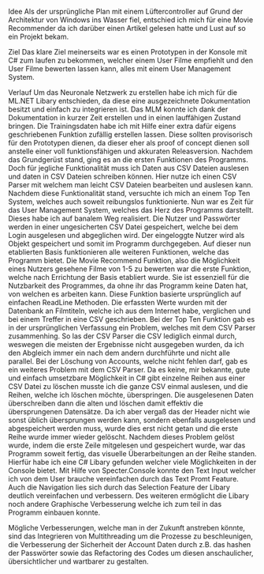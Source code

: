 Idee
Als der ursprüngliche Plan mit einem Lüftercontroller auf Grund der Architektur von Windows ins Wasser fiel, entschied ich mich für eine Movie Recommender da ich darüber einen Artikel gelesen hatte und Lust auf so ein Projekt bekam.

Ziel
Das klare Ziel meinerseits war es einen Prototypen in der Konsole mit C# zum laufen zu bekommen, welcher einem User Filme empfiehlt und den User Filme bewerten lassen kann, alles mit einem User Management System.

Verlauf
Um das Neuronale Netzwerk zu erstellen habe ich mich für die ML.NET Libary entschieden, da diese eine ausgezeichnete Dokumentation besitzt und einfach zu integrieren ist.
Das MLM konnte ich dank der Dokumentation in kurzer Zeit erstellen und in einen lauffähigen Zustand bringen.
Die Trainingsdaten habe ich mit Hilfe einer extra dafür eigens geschriebenen Funktion zufällig erstellen lassen. Diese sollten provisorisch für den Prototypen dienen, da dieser eher als proof of concept dienen soll anstelle einer voll funktionsfähigen und akkuraten Releasversion.
Nachdem das Grundgerüst stand, ging es an die ersten Funktionen des Programms. 
Doch für jegliche Funktionalität muss ich Daten aus CSV Dateien auslesen und daten in CSV Dateien schreiben können. Hier nutze ich einen CSV Parser mit welchem man leicht CSV Dateien bearbeiten und auslesen kann.
Nachdem diese Funktionalität stand, versuchte ich mich an einem Top Ten System, welches auch soweit reibungslos funktionierte. 
Nun war es Zeit für das User Management System, welches das Herz des Programms darstellt. Dieses habe ich auf banalem Weg realisiert. Die Nutzer und Passwörter werden in einer ungesicherten CSV Datei gespeichert, welche bei dem Login ausgelesen und abgeglichen wird. Der eingeloggte Nutzer wird als Objekt gespeichert und somit im Programm durchgegeben. 
Auf dieser nun etablierten Basis funktionieren alle weiteren Funktionen, welche das Programm bietet.
Die Movie Recommend Funktion, also die Möglichkeit eines Nutzers gesehene Filme von 1-5 zu bewerten war die erste Funktion, welche nach Errichtung der Basis etabliert wurde. Sie ist essenziell für die Nutzbarkeit des Programmes, da ohne ihr das Programm keine Daten hat, von welchen es arbeiten kann. Diese Funktion basierte ursprünglich auf einfachen ReadLine Methoden. Die erfassten Werte wurden mit der Datenbank an Filmtiteln, welche ich aus dem Internet habe, verglichen und bei einem Treffer in eine CSV geschrieben.
Bei der Top Ten Funktion gab es in der ursprünglichen Verfassung ein Problem, welches mit dem CSV Parser zusammenhing. So las der CSV Parser die CSV lediglich einmal durch, weswegen die meisten der Ergebnisse nicht ausgegeben wurden, da ich den Abgleich immer ein nach dem andern durchführte und nicht alle parallel.
Bei der Löschung von Accounts, welche nicht fehlen darf, gab es ein weiteres Problem mit dem CSV Parser. Da es keine, mir bekannte, gute und einfach umsetzbare Möglichkeit in C# gibt einzelne Reihen aus einer CSV Datei zu löschen musste ich die ganze CSV einmal auslesen, und die Reihen, welche ich löschen möchte, überspringen. Die ausgelesenen Daten überschreiben dann die alten und löschen damit effektiv die übersprungenen Datensätze. Da ich aber vergaß das der Header nicht wie sonst üblich übersprungen werden kann, sondern ebenfalls ausgelesen und abgespeichert werden muss, wurde dies erst nicht getan und die erste Reihe wurde immer wieder gelöscht.
Nachdem dieses Problem gelöst wurde, indem die erste Zeile mitgelesen und gespeichert wurde, war das Programm soweit fertig, das visuelle Überarbeitungen an der Reihe standen.
Hierfür habe ich eine C# Libary gefunden welcher viele Möglichkeiten in der Console bietet. Mit Hilfe von Specter.Console konnte den Text Input welcher ich von dem User brauche vereinfachen durch das Text Promt Feature. Auch die Navigation lies sich durch das Selection Feature der Libary deutlich vereinfachen und verbessern. Des weiteren ermöglicht die Libary noch andere Graphische Verbesserung welche ich zum teil in das Programm einbauen konnte.

Mögliche Verbesserungen, welche man in der Zukunft anstreben könnte, sind das Integrieren von Multithreading um die Prozesse zu beschleunigen, die Verbesserung der Sicherheit der Account Daten durch z.B. das hashen der Passwörter sowie das Refactoring des Codes um diesen anschaulicher, übersichtlicher und wartbarer zu gestalten.
